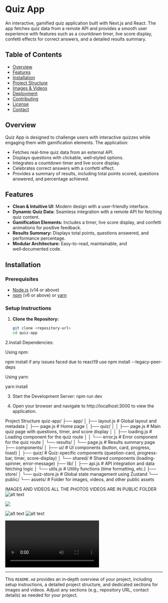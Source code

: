 # Quiz App

An interactive, gamified quiz application built with Next.js and React. The app fetches quiz data from a remote API and provides a smooth user experience with features such as a countdown timer, live score display, confetti effects for correct answers, and a detailed results summary.

## Table of Contents

- [Overview](#overview)
- [Features](#features)
- [Installation](#installation)
- [Project Structure](#project-structure)
- [Images & Videos](#images--videos)
- [Deployment](#deployment)
- [Contributing](#contributing)
- [License](#license)
- [Contact](#contact)

## Overview

Quiz App is designed to challenge users with interactive quizzes while engaging them with gamification elements. The application:
- Fetches real-time quiz data from an external API.
- Displays questions with clickable, well‑styled options.
- Integrates a countdown timer and live score display.
- Celebrates correct answers with a confetti effect.
- Provides a summary of results, including total points scored, questions answered, and percentage achieved.

## Features

- **Clean & Intuitive UI:** Modern design with a user-friendly interface.
- **Dynamic Quiz Data:** Seamless integration with a remote API for fetching quiz content.
- **Gamification Elements:** Includes a timer, live score display, and confetti animations for positive feedback.
- **Results Summary:** Displays total points, questions answered, and performance percentage.
- **Modular Architecture:** Easy-to-read, maintainable, and well‑documented code.

## Installation

### Prerequisites

- [Node.js](https://nodejs.org/) (v14 or above)
- [npm](https://www.npmjs.com/) (v6 or above) or [yarn](https://yarnpkg.com/)

### Setup Instructions

1. **Clone the Repository:**

   ```bash
   git clone <repository-url>
   cd quiz-app


2.Install Dependencies:

Using npm:

npm install 
if any issues faced due to react19 use npm install --legacy-peer-deps


Using yarn:

yarn install

3. Start the Development Server:
npm run dev


4. Open your browser and navigate to http://localhost:3000 to view the application.

Project Structure
quiz-app/
├── app/
│   ├── layout.js         # Global layout and metadata
│   ├── page.js           # Home page
│   ├── quiz/
│   │   ├── page.js       # Main quiz page with questions, timer, and score display
│   │   ├── loading.js    # Loading component for the quiz route
│   │   └── error.js      # Error component for the quiz route
│   └── results/
│       └── page.js       # Results summary page
├── components/
│   ├── ui/               # UI components (button, card, progress, toast)
│   ├── quiz/             # Quiz-specific components (question-card, progress-bar, timer, score-display)
│   └── shared/           # Shared components (loading-spinner, error-message)
├── lib/
│   ├── api.js            # API integration and data fetching logic
│   └── utils.js          # Utility functions (time formatting, etc.)
├── store/
│   └── quiz-store.js     # Global state management using Zustand
└── public/
    └── assets/           # Folder for images, videos, and other public assets


IMAGES AND VIDEOS
ALL THE PHOTOS VIDEOS ARE IN PUBLIC FOLDER 
![alt text](<Screenshot (696).png>)

![](<Screenshot (697).png>)

![alt text](<Screenshot (698).png>)
![alt text](<Screenshot (698)-1.png>)

<video controls src="quiz.mp4" title="Title"></video>



---

This `README.md` provides an in‑depth overview of your project, including setup instructions, a detailed project structure, and dedicated sections for images and videos. Adjust any sections (e.g., repository URL, contact details) as needed for your project.



